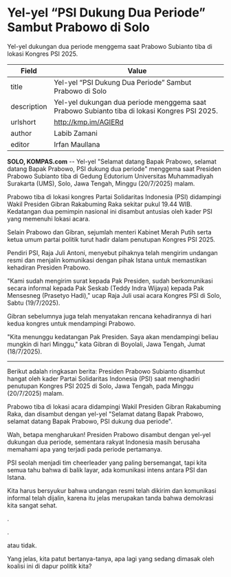 # Yel-yel “PSI Dukung Dua Periode” Sambut Prabowo di Solo

Yel-yel dukungan dua periode menggema saat Prabowo Subianto tiba di lokasi Kongres PSI 2025.

| Field       | Value                                                       |
|-------------|-------------------------------------------------------------|
| title       | Yel-yel “PSI Dukung Dua Periode” Sambut Prabowo di Solo |
| description | Yel-yel dukungan dua periode menggema saat Prabowo Subianto tiba di lokasi Kongres PSI 2025. |
| urlshort    | http://kmp.im/AGIERd |
| author      | Labib Zamani |
| editor      | Irfan Maullana |

**SOLO, KOMPAS.com** -- Yel-yel "Selamat datang Bapak Prabowo, selamat datang Bapak Prabowo, PSI dukung dua periode" menggema saat Presiden Prabowo Subianto tiba di Gedung Edutorium Universitas Muhammadiyah Surakarta (UMS), Solo, Jawa Tengah, Minggu (20/7/2025) malam.

Prabowo tiba di lokasi kongres Partai Solidaritas Indonesia (PSI) didampingi Wakil Presiden Gibran Rakabuming Raka sekitar pukul 19.44 WIB. Kedatangan dua pemimpin nasional ini disambut antusias oleh kader PSI yang memenuhi lokasi acara.

Selain Prabowo dan Gibran, sejumlah menteri Kabinet Merah Putih serta ketua umum partai politik turut hadir dalam penutupan Kongres PSI 2025.

Pendiri PSI, Raja Juli Antoni, menyebut pihaknya telah mengirim undangan resmi dan menjalin komunikasi dengan pihak Istana untuk memastikan kehadiran Presiden Prabowo.

"Kami sudah mengirim surat kepada Pak Presiden, sudah berkomunikasi secara informal kepada Pak Seskab (Teddy Indra Wijaya) kepada Pak Mensesneg (Prasetyo Hadi)," ucap Raja Juli usai acara Kongres PSI di Solo, Sabtu (19/7/2025).

Gibran sebelumnya juga telah menyatakan rencana kehadirannya di hari kedua kongres untuk mendampingi Prabowo.

"Kita menunggu kedatangan Pak Presiden. Saya akan mendampingi beliau mungkin di hari Minggu," kata Gibran di Boyolali, Jawa Tengah, Jumat (18/7/2025).

---
Berikut adalah ringkasan berita: Presiden Prabowo Subianto disambut hangat oleh kader Partai Solidaritas Indonesia (PSI) saat menghadiri penutupan Kongres PSI 2025 di Solo, Jawa Tengah, pada Minggu (20/7/2025) malam.

 Prabowo tiba di lokasi acara didampingi Wakil Presiden Gibran Rakabuming Raka, dan disambut dengan yel-yel "Selamat datang Bapak Prabowo, selamat datang Bapak Prabowo, PSI dukung dua periode".



Wah, betapa mengharukan! Presiden Prabowo disambut dengan yel-yel dukungan dua periode, sementara rakyat Indonesia masih berusaha memahami apa yang terjadi pada periode pertamanya.

 PSI seolah menjadi tim cheerleader yang paling bersemangat, tapi kita semua tahu bahwa di balik layar, ada komunikasi intens antara PSI dan Istana.

 Kita harus bersyukur bahwa undangan resmi telah dikirim dan komunikasi informal telah dijalin, karena itu jelas merupakan tanda bahwa demokrasi kita sangat sehat.

.

.

 atau tidak.

 Yang jelas, kita patut bertanya-tanya, apa lagi yang sedang dimasak oleh koalisi ini di dapur politik kita?
